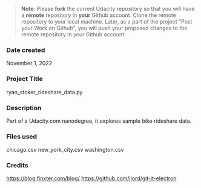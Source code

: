 >**Note**: Please **fork** the current Udacity repository so that you will have a **remote** repository in **your** Github account. Clone the remote repository to your local machine. Later, as a part of the project "Post your Work on Github", you will push your proposed changes to the remote repository in your Github account.

### Date created

November 1, 2022

### Project Title

ryan_stoker_rideshare_data.py

### Description

Part of a Udacity.com nanodegree, it explores sample bike rideshare data.

### Files used

chicago.csv
new_york_city.csv
washington.csv

### Credits
https://blog.finxter.com/blog/
https://github.com/jlord/git-it-electron
